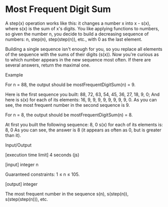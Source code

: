 # Most Frequent Digit Sum
A step(x) operation works like this: it changes a number x into x - s(x), where s(x) is the sum of x's digits. You like applying functions to numbers, so given the number n, you decide to build a decreasing sequence of numbers: n, step(n), step(step(n)), etc., with 0 as the last element.

Building a single sequence isn't enough for you, so you replace all elements of the sequence with the sums of their digits (s(x)). Now you're curious as to which number appears in the new sequence most often. If there are several answers, return the maximal one.

Example

For n = 88, the output should be
mostFrequentDigitSum(n) = 9.

Here is the first sequence you built: 88, 72, 63, 54, 45, 36, 27, 18, 9, 0;
And here is s(x) for each of its elements: 16, 9, 9, 9, 9, 9, 9, 9, 9, 0.
As you can see, the most frequent number in the second sequence is 9.

For n = 8, the output should be
mostFrequentDigitSum(n) = 8.

At first you built the following sequence: 8, 0
s(x) for each of its elements is: 8, 0
As you can see, the answer is 8 (it appears as often as 0, but is greater than it).

Input/Output

[execution time limit] 4 seconds (js)

[input] integer n

Guaranteed constraints:
1 ≤ n ≤ 105.

[output] integer

The most frequent number in the sequence s(n), s(step(n)), s(step(step(n))), etc.
